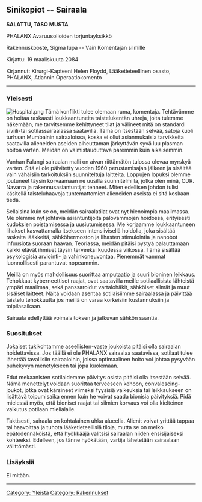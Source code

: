 ## Sinikopiot -- Sairaala

**SALATTU, TASO MUSTA**

PHALANX Avaruusolioiden torjuntayksikkö

Rakennuskooste, Sigma lupa -- Vain Komentajan silmille

Kirjattu: 19 maaliskuuta 2084

Kirjannut: Kirurgi-Kapteeni Helen Floydd, Lääketieteellinen osasto,
PHALANX, Atlannin Operaatiokomento

------------------------------------------------------------------------

### Yleisesti

![](Hospital.png "Hospital.png") Tämä konflikti tulee olemaan ruma,
komentaja. Tehtävämme on hoitaa raskaasti loukkaantuneita taistelukentän
uhreja, joita tulemme näkemään, me tarvitsemme kehittyneet tilat ja
välineet mitä on standardi siviili-tai sotilassairaalassa saatavilla.
Tämä on itsestään selvää, satoja kuoli turhaan Mumbainin sairaaloissa,
koska ei ollut asianmukaisia tarvikkeita saatavilla alieneiden aseiden
aiheuttaman järkyttävän syvä luu plasman hoitoa varten. Meidän on
valmistauduttava paremmin kuin aikaisemmin.

Vanhan Falangi sairaalan malli on aivan riittämätön tulossa olevaa
myrskyä varten. Sitä ei ole päivitetty vuoden 1960 perustamisajan
jälkeen ja sisältää vain vähäisiin tarkoituksiin suunniteltuja
laitteita. Loppujen lopuksi olemme joutuneet täysin korvaamaan ne
uusilla suunnitelmilla, jotka olen minä, CDR. Navarra ja
rakennusasiantuntijat tehneet. Miten edellisen johdon tulisi käsitellä
taisteluhaavoja tuntemattomien alieneiden aseista ei sitä koskaan tiedä.

Sellaisina kuin se on, meidän sairaalatilat ovat nyt hienoimpia
maailmassa. Me olemme nyt johtavia asiantuntijoita palovammojen
hoidossa, erityisesti kudoksien poistamisessa ja uusiutumisessa. Me
korjaamme loukkaantuneen lihakset kasvattamalla itsekseen
intensiivisellä hoidolla, joka sisältää raskaita lääkkeitä,
sähköhermoston ja lihasten stimulointia ja nanobot infuusiota suoraan
haavan. Teoriassa, meidän pitäisi pystyä palauttamaan kaikki elävät
ihmiset täysin terveeksi kuudessa viikossa. Tämä sisältää psykologisia
arviointi- ja vahinkoneuvontaa. Pienemmät vammat luonnollisesti
parantuvat nopeammin.

Meillä on myös mahdollisuus suorittaa amputaatio ja suuri bioninen
leikkaus. Tehokkaat kyberneettiset raajat, ovat saatavilla meille
sotilaallisista lähteistä ympäri maailmaa, sekä panssaroidut
vartalohäkit, sähköiset silmät ja muut sisäiset laitteet. Näitä voidaan
asentaa sotilaisiimme sairaalassa ja päivittää taistelu tehokkuutta jos
meillä on varaa korkeisiin kustannuksiin ja toipilasaikaan.

Sairaala edellyttää voimalaitoksen ja jatkuvan sähkön saantia.

### Suositukset

Jokaiset tukikohtamme aseellisten-vaste joukoista pitäisi olla sairaalan
hoidettavissa. Jos täällä ei ole PHALANX sairaalaa saatavissa, sotilaat
tulee lähettää tavallisiin sairaaloihin, joissa optimaalinen hoito voi
johtaa pysyvään puhekyvyn menetykseen tai jopa kuolemaan.

Edut mekaanisten sotilaidemme päivitys osista pitäisi olla itsestään
selvää. Nämä menettelyt voidaan suorittaa terveeseen kehoon,
convalescing-joukot, jotka ovat kärsineet viimeksi fyysisiä vaikeuksia
tai leikkaukseen on lisättävä toipumisaika ennen kuin he voivat saada
bionisia päivityksiä. Pidä mielessä myös, että bioniset raajat tai
silmien korvaus voi olla kielteinen vaikutus potilaan mielialalle.

Taktisesti, sairaala on kohtalainen uhka alueella. Alienit voivat
yrittää tappaa tai haavoittaa ja tuhota lääketieteellisiä tiloja, mutta
se on melko epätodennäköistä, että hyökkääjä valitsisi sairaalan niiden
ensisijaiseksi kohteeksi. Edelleen, jos tänne hyökätään, vartija
lähetetään sairaalaan välittömästi.

### Lisäyksiä

Ei mitään.

------------------------------------------------------------------------

[Category: Yleistä](Category:_Yleistä "wikilink") [Category:
Rakennukset](Category:_Rakennukset "wikilink")